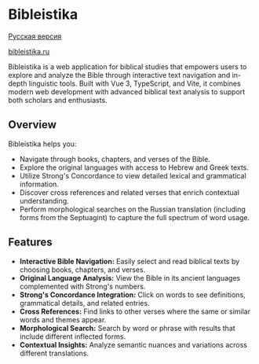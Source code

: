 # Bibleistika

[Русская версия](README.ru.md)

[bibleistika.ru](https://bibleistika.ru)

Bibleistika is a web application for biblical studies that empowers users to explore and analyze the Bible through interactive text navigation and in-depth linguistic tools. Built with Vue 3, TypeScript, and Vite, it combines modern web development with advanced biblical text analysis to support both scholars and enthusiasts.

## Overview

Bibleistika helps you:
- Navigate through books, chapters, and verses of the Bible.
- Explore the original languages with access to Hebrew and Greek texts.
- Utilize Strong's Concordance to view detailed lexical and grammatical information.
- Discover cross references and related verses that enrich contextual understanding.
- Perform morphological searches on the Russian translation (including forms from the Septuagint) to capture the full spectrum of word usage.

## Features

- **Interactive Bible Navigation:** Easily select and read biblical texts by choosing books, chapters, and verses.
- **Original Language Analysis:** View the Bible in its ancient languages complemented with Strong's numbers.
- **Strong's Concordance Integration:** Click on words to see definitions, grammatical details, and related entries.
- **Cross References:** Find links to other verses where the same or similar words and themes appear.
- **Morphological Search:** Search by word or phrase with results that include different inflected forms.
- **Contextual Insights:** Analyze semantic nuances and variations across different translations.
